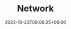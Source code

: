 ---
title: "Network"
date: 2022-10-23T08:06:25+06:00
description: Network Setup in ESXi
menu:
  sidebar:
    name: Network 
    identifier: Network
    parent: HomeLab
    weight: 10

tags: ["Homelab","Network","SIEM"]
categories: ["Basic"]
---